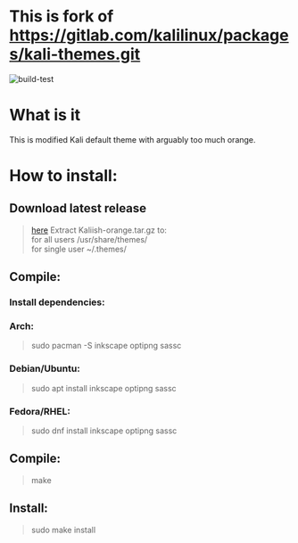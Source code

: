 # **This is fork of https://gitlab.com/kalilinux/packages/kali-themes.git**
![build-test](https://github.com/PoliEcho/Kaliish-orange-theme/actions/workflows/build-test.yml/badge.svg)
# What is it
This is modified Kali default theme with arguably too much orange.

# How to install:

## Download latest release
> [here](./releases)
> Extract Kaliish-orange.tar.gz to:\
> for all users /usr/share/themes/\
> for single user ~/.themes/

## Compile:

### **Install dependencies:**

### Arch:
> sudo pacman -S inkscape optipng sassc
### Debian/Ubuntu:
> sudo apt install inkscape optipng sassc
### Fedora/RHEL:
> sudo dnf install inkscape optipng sassc

## **Compile:**
> make

## **Install:**
> sudo make install